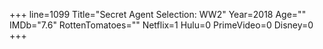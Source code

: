 +++
line=1099
Title="Secret Agent Selection: WW2"
Year=2018
Age=""
IMDb="7.6"
RottenTomatoes=""
Netflix=1
Hulu=0
PrimeVideo=0
Disney=0
+++

